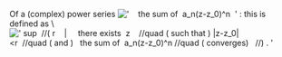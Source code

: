 Of a (complex) power series
!['    the sum of  a\_n(z-z\_0)\^n  '](../dictionary/equation_images/20277.2..png)
: this is defined as \\
![' sup  //( r    |     there exists  z    //quad ( such that ) |z-z\_0|\<r  //quad ( and )   the sum of  a\_n(z-z\_0)\^n //quad ( converges)   //) . '](../dictionary/equation_images/20277.1..png)
